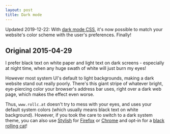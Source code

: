 ```yaml
---
layout: post
title: Dark mode
---
```


Updated 2019-12-22: With [dark mode
CSS](https://css-tricks.com/dark-modes-with-css/), it's now possible to match
your website's color scheme with the user's preferences. Finally!

## Original 2015-04-29

I prefer black text on white paper and light text on dark screens -
especially at night time, when any huge swath of white will just burn
my eyes!

However most system UI's default to light backgrounds, making a dark
website stand out really poorly. There's this giant stripe of whatever
bright, eye-piercing color your browser's address bar uses, right over
a dark web page, which makes the effect even worse.

Thus, `www.rollc.at` doesn't try to mess with your eyes, and uses your
default system colors (which usually means black text on white
background). However, if you took the care to switch to a dark system
theme, you can also use [Stylish](https://userstyles.org/) for
[Firefox](https://addons.mozilla.org/en-US/firefox/addon/stylish/) or
[Chrome](https://chrome.google.com/webstore/detail/stylish/fjnbnpbmkenffdnngjfgmeleoegfcffe)
and opt-in for a
[black rolling cat](https://userstyles.org/styles/113230/rollc-at-crny-macak)!
